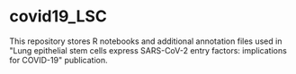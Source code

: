 # covid19_LSC

This repository stores R notebooks and additional annotation files used in "Lung epithelial stem cells express SARS-CoV-2 entry factors: implications for COVID-19" publication.
